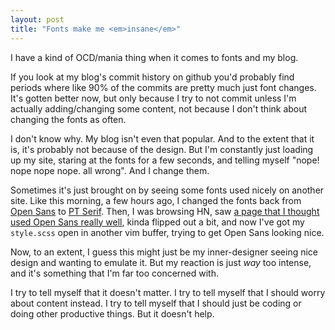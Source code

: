 ```yaml
---
layout: post
title: "Fonts make me <em>insane</em>"
---
```


I have a kind of OCD/mania thing when it comes to fonts and my blog.

If you look at my blog's commit history on github you'd probably find periods where like 90% of the commits are pretty much just font changes. It's gotten better now, but only because I try to not commit unless I'm actually adding/changing some content, not because I don't think about changing the fonts as often.

I don't know why. My blog isn't even that popular. And to the extent that it is, it's probably not because of the design. But I'm constantly just loading up my site, staring at the fonts for a few seconds, and telling myself "nope! nope nope nope. all wrong". And I change them.

Sometimes it's just brought on by seeing some fonts used nicely on another site. Like this morning, a few hours ago, I changed the fonts back from [Open Sans](http://www.google.com/fonts/specimen/Open+Sans) to [PT Serif](http://www.google.com/fonts/specimen/PT+Serif). Then, I was browsing HN, saw [a page that I thought used Open Sans really well](http://internproject.io/choosing-an-internship/dont-take-your-highest-paying-offer/), kinda flipped out a bit, and now I've got my `style.scss` open in another vim buffer, trying to get Open Sans looking nice.

Now, to an extent, I guess this might just be my inner-designer seeing nice design and wanting to emulate it. But my reaction is just _way_ too intense, and it's something that I'm far too concerned with.

I try to tell myself that it doesn't matter. I try to tell myself that I should worry about content instead. I try to tell myself that I should just be coding or doing other productive things. But it doesn't help.
